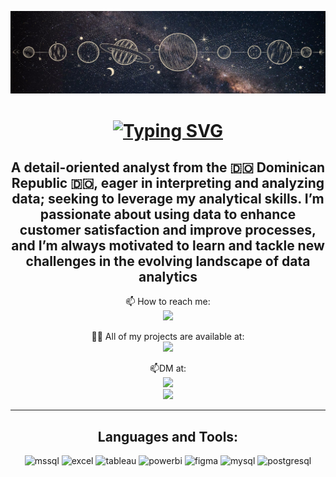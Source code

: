 ![MasterHead](https://github.com/radha2106/radha2106/blob/main/folder/Profile%20banner%20-%201.png)

<h1 align="center">
<a href="https://git.io/typing-svg"><img src="https://readme-typing-svg.demolab.com?font=Rubik+Mono+One&size=30&letterSpacing=&duration=3000&pause=1000&color=70e000&background=E8E8E800&width=435&lines=Hello+there%F0%9F%91%8B%F0%9F%8F%BC%F0%9F%98%8E;I'm+Jose+Ventura" alt="Typing SVG" /></a></h1>

<h2 align="center">A detail-oriented analyst from the 🇩🇴 Dominican Republic 🇩🇴, eager in interpreting and analyzing data; seeking to leverage my analytical skills.  I’m passionate about using data to enhance customer satisfaction and improve processes, and I’m always motivated to learn and tackle new challenges in the evolving landscape of data analytics</h2>

<div align="center">  
📫 How to reach me:
    <a href="mailto:radhames2106@gmail.com"></br>
    <img src="https://img.shields.io/badge/Gmail-131515?style=for-the-badge&logo=gmail&logoColor=red" />
    </a>
    
👨‍💻 All of my projects are available at:
    <a href="https://github.com/radha2106?tab=repositories"></br>
     <img src="https://img.shields.io/badge/GitHub-100000?style=for-the-badge&logo=github&logoColor=white"/>
     <a/>
     
📫DM at:</br>
   <a href="https://instagram.com/ventu2106"><img src="https://img.shields.io/badge/Instagram-E4405F?style=for-the-badge&logo=instagram&logoColor=white"/></br>
   <a href="http://Wa.me/+18294461993"><img src="https://img.shields.io/badge/WhatsApp-25D366?style=for-the-badge&logo=whatsapp&logoColor=white"/>
   </a>    
</div>

<hr/>
</p>

<h2 align="center">Languages and Tools:</h2>
<p align="center"> 
<img src="https://www.svgrepo.com/show/303229/microsoft-sql-server-logo.svg" alt="mssql" width="50" height="50"/>
<img src="https://www.svgrepo.com/show/373589/excel.svg" alt="excel" width="40" height="50"/>
<img src="https://www.svgrepo.com/show/354428/tableau-icon.svg" alt="tableau" width="50" height="50"/>
<img src="https://upload.wikimedia.org/wikipedia/commons/c/cf/New_Power_BI_Logo.svg" alt="powerbi" width="50" height="50"/>
<img src="https://www.svgrepo.com/show/452202/figma.svg" alt="figma" width="50" height="50"/> 
<img src="https://www.svgrepo.com/show/354099/mysql.svg" alt="mysql" width="50" height="50"/> 
<img src="https://www.svgrepo.com/show/373965/pgsql.svg" alt="postgresql" width="50" height="50"/> </p>
